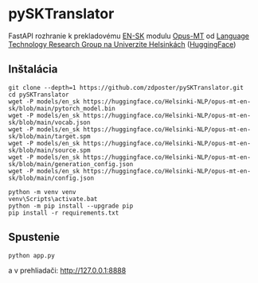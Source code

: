 # pySKTranslator

FastAPI rozhranie k prekladovému [EN-SK](https://huggingface.co/Helsinki-NLP/opus-mt-en-sk) modulu [Opus-MT](https://github.com/Helsinki-NLP/Opus-MT) 
od [Language Technology Research Group na Univerzite Helsinkách](https://blogs.helsinki.fi/language-technology/) ([HuggingFace](https://huggingface.co/Helsinki-NLP))


## Inštalácia

```
git clone --depth=1 https://github.com/zdposter/pySKTranslator.git
cd pySKTranslator
wget -P models/en_sk https://huggingface.co/Helsinki-NLP/opus-mt-en-sk/blob/main/pytorch_model.bin
wget -P models/en_sk https://huggingface.co/Helsinki-NLP/opus-mt-en-sk/blob/main/vocab.json
wget -P models/en_sk https://huggingface.co/Helsinki-NLP/opus-mt-en-sk/blob/main/target.spm
wget -P models/en_sk https://huggingface.co/Helsinki-NLP/opus-mt-en-sk/blob/main/source.spm
wget -P models/en_sk https://huggingface.co/Helsinki-NLP/opus-mt-en-sk/blob/main/generation_config.json
wget -P models/en_sk https://huggingface.co/Helsinki-NLP/opus-mt-en-sk/blob/main/config.json

python -m venv venv
venv\Scripts\activate.bat
python -m pip install --upgrade pip
pip install -r requirements.txt
```

## Spustenie

```
python app.py
```

a v prehliadači: http://127.0.0.1:8888
